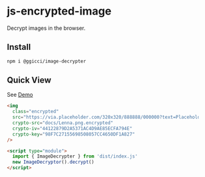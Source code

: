 # js-encrypted-image

Decrypt images in the browser.

## Install

```bash
npm i @ggicci/image-decrypter
```

## Quick View

See [Demo](https://ggicci.github.io/image-decrypter/)

```html
<img
  class="encrypted"
  src="https://via.placeholder.com/320x320/888888/000000?text=Placeholder"
  crypto-src="docs/Lenna.png.encrypted"
  crypto-iv="44122879D2A5371AC4D9AE85ECFA794E"
  crypto-key="98F7C27155698508057CC4650DF1A827"
/>

<script type="module">
  import { ImageDecrypter } from 'dist/index.js'
  new ImageDecryptor().decrypt()
</script>
```
